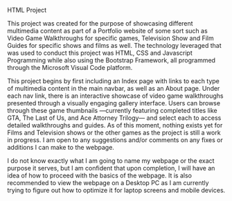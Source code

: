 HTML Project 

This project was created for the purpose of showcasing different multimedia content as part of a Portfolio website of some sort such as Video Game Walkthroughs for specific games, Television Show and Film Guides for specific shows and films as well. 
The technology leveraged that was used to conduct this project was HTML, CSS and Javascript Programming while also using the Bootstrap Framework, all programmed through the Microsoft Visual Code platform. 

This project begins by first including an Index page with links to each type of multimedia content in the main navbar, as well as an About page. Under each nav link, there is an interactive showcase of video game walkthroughs presented through a visually engaging gallery interface. Users can browse through these game thumbnails —currently featuring completed titles like GTA, The Last of Us, and Ace Attorney Trilogy— and select each to access detailed walkthroughs and guides. As of this moment, nothing exists yet for Films and Television shows or the other games as the project is still a work in progress. I am open to any suggestions and/or comments on any fixes or additions I can make to the webpage.  

I do not know exactly what I am going to name my webpage or the exact purpose it serves, but I am confident that upon completion, I will have an idea of how to proceed with the basics of the webpage. It is also recommended to view the webpage on a Desktop PC as I am currently trying to figure out how to optimize it for laptop screens and mobile devices. 
